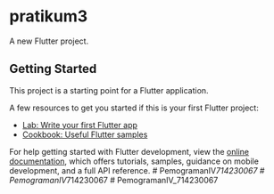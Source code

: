 # pratikum3

A new Flutter project.

## Getting Started

This project is a starting point for a Flutter application.

A few resources to get you started if this is your first Flutter project:

- [Lab: Write your first Flutter app](https://docs.flutter.dev/get-started/codelab)
- [Cookbook: Useful Flutter samples](https://docs.flutter.dev/cookbook)

For help getting started with Flutter development, view the
[online documentation](https://docs.flutter.dev/), which offers tutorials,
samples, guidance on mobile development, and a full API reference.
#   P e m o g r a m a n I V _ 7 1 4 2 3 0 0 6 7  
 #   P e m o g r a m a n I V _ 7 1 4 2 3 0 0 6 7  
 #   P e m o g r a m a n I V _ 7 1 4 2 3 0 0 6 7  
 